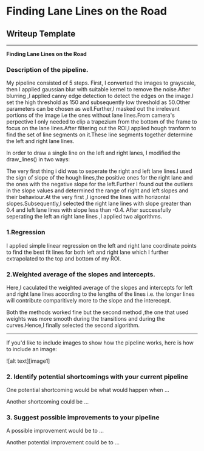 # **Finding Lane Lines on the Road** 

## Writeup Template

---

**Finding Lane Lines on the Road**


### Description of the pipeline.

My pipeline consisted of 5 steps. First, I converted the images to grayscale, then I applied gaussian blur with suitable kernel to remove the noise.After blurring ,I applied canny edge detection to detect the edges on the image.I set the high threshold as 150 and subsequently low threshold as 50.Other parameters can be chosen as well.Further,I masked out the irrelevant portions of the image i.e the ones without lane lines.From camera's perpective I only needed to clip a trapezium from the bottom of the frame to focus on the lane lines.After filtering out the ROI,I applied hough tranform to find the set of line segments on it.These line segments together determine the left and right lane lines.

In order to draw a single line on the left and right lanes, I modified the draw_lines() in two ways:

The very first thing i did was to seperate the right and left lane lines.I used the sign of slope of the hough lines,the positive ones for the right lane and the ones with the negative slope for the left.Further I found out the outliers in the slope values and determined the range of right and left slopes and their behaviour.At the very first ,I ignored the lines with horizontal slopes.Subsequently,I selected the right lane lines with slope greater than 0.4 and left lane lines with slope less than -0.4.
After successfully seperating the left an right lane lines ,I applied two algorithms.

### 1.Regression
I applied simple linear regression on the left and right lane coordinate points to find the best fit lines for both left and right lane which I further extrapolated to the top and bottom of my ROI.

### 2.Weighted average of the slopes and intercepts.
Here,I caculated the weighted average of the slopes and intercepts for left and right lane lines acoording to the lengths of the lines i.e. the longer lines will contribute comparitively more to the slope and the interecept.

Both the methods worked fine but the second method ,the one that used weights was more smooth during the transitions and during the curves.Hence,I finally selected the second algorithm.

---

If you'd like to include images to show how the pipeline works, here is how to include an image: 

![alt text][image1]


### 2. Identify potential shortcomings with your current pipeline


One potential shortcoming would be what would happen when ... 

Another shortcoming could be ...


### 3. Suggest possible improvements to your pipeline

A possible improvement would be to ...

Another potential improvement could be to ...
